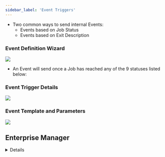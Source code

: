 ```yaml
---
sidebar_label: 'Event Triggers'
---
```


* Two common ways to send internal Events:
    * Events based on Job Status
    * Events based on Exit Description

### Event Definition Wizard

![](../static/imgbasic/sm-event-triggers.png)

* An Event will send once a Job has reached any of the 9 statuses listed below: 

### Event Trigger Details

![](../static/imgbasic/sm-event-trigger-details.png)

### Event Template and Parameters

![](../static/imgbasic/sm-event-template-parameters.png)

## Enterprise Manager

<details>

#### Event Definition Wizard

![](../static/imgbasic/350.png)

* An Event will send once a Job has reached any of the 9 statuses listed below:  

#### Event Trigger Details

![](../static/imgbasic/351.png)

#### Event Template and Parameters

![](../static/imgbasic/352.png)

#### Event in Notification Manager

![](../static/imgbasic/353.png)

</details>